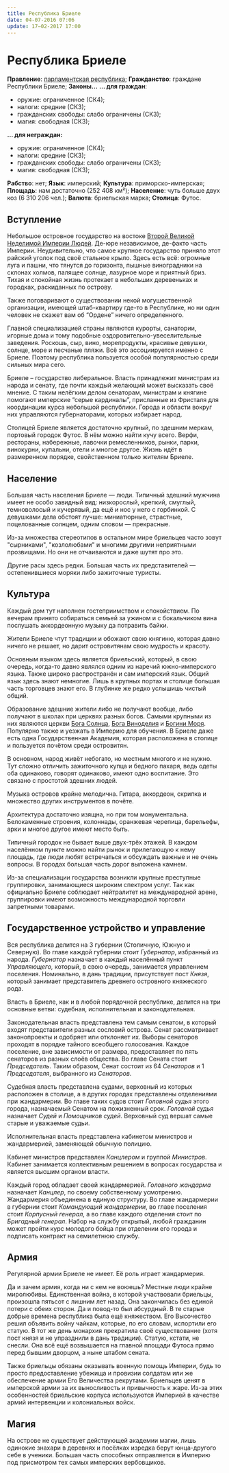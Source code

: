 ```yaml
---
title: Республика Бриеле 
date: 04-07-2016 07:06
update: 17−02-2017 17:00
---
```


# Республика Бриеле

**Правление**: [парламентская республика](https://ru.wikipedia.org/wiki/Парламентская_республика);
**Гражданство**: граждане Республики Бриеле;
**Законы…**
**… для граждан**:

- оружие: ограниченное (СК4);
- налоги: средние (СК3);
- гражданских свободы: слабо ограничены (СК3);
- магия: свободная (СК3); 

**… для неграждан:**

- оружие: ограниченное (СК4);
- налоги: средние (СК3);
- гражданских свободы: слабо ограничены (СК3);
- магия: свободная (СК3); 

**Рабство**: нет; 
**Язык**: имперский; 
**Культура**: приморско-имперская; 
**Площадь**: нам достаточно (252 408 км²);
**Население**: чуть больше двух коз (6 310 206 чел.);
**Валюта**: бриельская марка; 
**Столица**: Футос. 

## Вступление

Небольшое островное государство на востоке [Второй Великой Неделимой Империи Людей](https://sardinka.org/wiki/empire/). Де-юре независимое, де-факто часть Империи. Неудивительно, что самое крупное государство приняло этот райский уголок под своё стальное крыло. Здесь есть всё: огромные луга и пашни, что тянутся до горизонта, пышные виноградники на склонах холмов, палящее солнце, лазурное море и приятный бриз. Тихая и спокойная жизнь протекает в небольших деревеньках и городках, раскиданных по острову.

Также поговаривают о существовании некой могущественной организации, имеющей штаб-квартиру где-то в Республике, но ни один человек не скажет вам об “Ордене” ничего определенного.

Главной специализацией страны являются курорты, санатории, игорные дома и тому подобные оздоровительно-увеселительные заведения. Роскошь, сыр, вино, морепродукты, красивые девушки, солнце, море и песчаные пляжи. Всё это ассоциируется именно с Бриеле. Поэтому республика пользуется особой популярностью среди сильных мира сего. 

Бриеле – государство либеральное. Власть принадлежит министрам из народа и сенату, где почти каждый желающий может высказать своё мнение. С таким нелёгким делом сенаторам, министрам и княгине помогают имперские “серые кардиналы”, присланные из Фристаля для координации курса небольшой республики. Города и области вокруг них управляются губернаторами, которых избирает народ.

Столицей Бриеле является достаточно крупный, по здешним меркам, портовый городок Футос. В нём можно найти кучу всего. Верфи, рестораны, набережные, лавочки ремесленников, рынки, парки, винокурни, купальни, отели и многое другое. Жизнь идёт в размеренном порядке, свойственном только жителям Бриеле.

## Население

Большая часть населения Бриеле — люди. 
Типичный здешний мужчина имеет не особо завидный вид: низкорослый, крепкий, смуглый, темноволосый и кучерявый, да ещё и нос у него с горбинкой. С девушками дела обстоят лучше: миниатюрные, страстные, поцелованные солнцем, одним словом — прекрасные. 

Из-за множества стереотипов в остальном мире бриельцев часто зовут "сырниками", "козлолюбами" и многими другими неприятными прозвищами. Но они не отчаиваются и даже шутят про это. 

Другие расы здесь редки. Большая часть их представителей — остепенившиеся моряки либо зажиточные туристы.

## Культура

Каждый дом тут наполнен гостеприимством и спокойствием. По вечерам принято собираться семьей за ужином и с бокальчиком вина послушать аккордеонную музыку да потравить байки.

Жители Бриеле чтут традиции и обожают свою княгиню, которая давно ничего не решает, но дарит островитянам свою мудрость и красоту.

Основным языком здесь является бриельский, который, в свою очередь, когда-то давно являлся одним из наречий южно-имперского языка. Также широко распространён и сам имперский язык. Общий язык здесь знают немногие. Лишь в крупных портах и столице большая часть торговцев знают его. В глубинке же редко услышишь чистый общий.

Образование здешние жители либо не получают вообще, либо получают в школах при церквях разных богов. Самыми крупными из них являются церкви [Бога Солнца](https://sardinka.org/wiki/gods/#_4), [Бога Виноделия](https://sardinka.org/wiki/gods/#_7) и [Богини Моря](https://sardinka.org/wiki/gods/#a_2). Популярно также и уезжать в Империю для обучения. В Бриеле даже есть одна Государственная Академия, которая расположена в столице и пользуется почётом среди островитян.

В основном, народ живёт небогато, но местным многого и не нужно. Тут сложно отличить зажиточного купца и бедного пахаря, ведь одеты оба одинаково, говорят одинаково, имеют одно воспитание. Это связано с простотой здешних людей.

Музыка островов крайне мелодична. Гитара, аккордеон, скрипка и множество других инструментов в почёте.

Архитектура достаточно изящна, но при том монументальна. Белокаменные строения, колоннады, оранжевая черепица, барельефы, арки и многое другое имеют место быть. 

Типичный городок не бывает выше двух-трёх этажей. В каждом населённом пункте можно найти рынок и прилегающую к нему площадь, где люди любят встречаться и обсуждать важные и не очень вопросы. В городах большая часть дорог выложена камнем.

Из-за специализации государства возникли крупные преступные группировки, занимающиеся широким спектром услуг. Так как официально Бриеле соблюдает нейтралитет на международной арене, группировки имеют возможность международной торговли запретными товарами.

## Государственное устройство и управление

Вся республика делится на 3 губернии (Столичную, Южную и Северную). Во главе каждой губернии стоит *Губернатор*, избранный из народа. *Губернатор* назначает в каждый населённый пункт *Управляющего,* который, в свою очередь, занимается управлением поселения. Номинально, в дань традиции, присутствует пост *Князя*, который занимает представитель древнего островного княжеского рода. 

Власть в Бриеле, как и в любой порядочной республике, делится на три основные ветви: судебная, исполнительная и законодательная.

Законодательная власть представлена тем самым сенатом, в который входят представители разных сословий острова. Сенат рассматривает законопроекты и одобряет или отклоняет их. Выборы сенаторов проходят в порядке тайного всеобщего голосования. Каждое поселение, вне зависимости от размера, предоставляет по пять сенаторов из разных слоёв общества. Во главе Сената стоит *Председатель*. Таким образом, Сенат состоит из 64 *Сенаторов* и 1 *Председателя*, выбранного из *Сенаторов*.

Судебная власть представлена судами, верховный из которых расположен в столице, а в других городах представлены отделениями при жандармерии. Во главе таких судов стоит *Головной судья* этого города, назначаемый Сенатом на пожизненный срок. *Головной судья* назначает *Судей* и *Помощников судей*. Верховный суд вершат самые старые и уважаемые судьи.

Исполнительная власть представлена кабинетом министров и жандармерией, заменяющей обычную полицию.

Кабинет министров представлен *Канцлером* и группой *Министров*. Кабинет занимается коллективным решением в вопросах государства и является высшим органом власти.

Каждый город обладает своей жандармерией. *Головного жандарма* назначает *Канцлер*, по своему собственному усмотрению. Жандармерия объединена в единую структуру. Во главе жандармерии в губернии стоит *Командующий* *жандармерии*, во главе поселения стоит *Корпусный генерал*, а во главе каждого отделения стоит по *Бригадный генерал*. Набор на службу открытый, любой гражданин может пройти курс молодого бойца при отделении его города и подписать контракт на семилетнюю службу.

## Армия

Регулярной армии Бриеле не имеет. Её роль играет жандармерия. 

Да и зачем армия, когда ни с кем не воюешь? Местные люди крайне миролюбивы. Единственная война, в которой участвовали бриельцы, произошла пятьсот с лишним лет назад. Она закончилась без единой потери с обеих сторон. Да и повод-то был абсурдный. В те старые добрые времена республика была ещё княжеством. Его Высочество решил объявить войну чайкам, которые, по его словам, испортили его статую. В тот же день монархия прекратила своё существование (хотя пост князя и не упразднили в дань традиции). Статую, кстати, не снесли. Она всё ещё возвышается на главной площади Футоса прямо перед бывшим дворцом, а ныне штабом сената.

Также бриельцы обязаны оказывать военную помощь Империи, будь то просто предоставление убежища и провизии солдатам или же обеспечение армии Его Величества рекрутами. Бриельцев ценят в имперской армии за их выносливость и привычность к жаре. Из-за этих особенностей бриельские корпуса используются Империей в качестве армий интервенции и колониальных войск.

## Магия

На острове не существует действующей академии магии, лишь одинокие знахари в деревнях и посёлках изредка берут юнца-другого себе в ученики. Большая часть способных отправляется в Империю под присмотром тех самых имперских вербовщиков. 